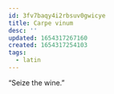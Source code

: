 ```yaml
---
id: 3fv7baqy4i2rbsuv0gwicye
title: Carpe vinum
desc: ''
updated: 1654317267160
created: 1654317254103
tags:
  - latin
---
```


“Seize the wine.”
